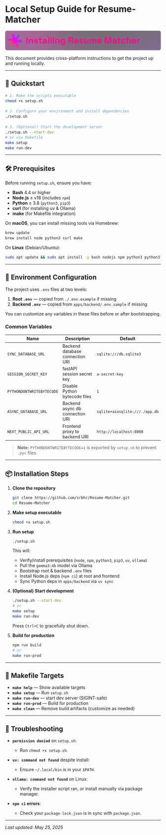# Local Setup Guide for Resume-Matcher

![installing_resume_matcher](assets/how_to_install_resumematcher.png)

This document provides cross-platform instructions to get the project up and running locally.

---

## 🚀 Quickstart

```bash
# 1. Make the scripts executable
chmod +x setup.sh

# 2. Configure your environment and install dependencies
./setup.sh

# 3. (Optional) Start the development server
./setup.sh --start-dev
# or via Makefile
make setup
make run-dev
```

---

## 🛠️ Prerequisites

Before running `setup.sh`, ensure you have:

- **Bash** 4.4 or higher
- **Node.js** ≥ v18 (includes `npm`)
- **Python** ≥ 3.8 (`python3`, `pip3`)
- **curl** (for installing uv & Ollama)
- **make** (for Makefile integration)

On **macOS**, you can install missing tools via Homebrew:

```bash
brew update
brew install node python3 curl make
```

On **Linux** (Debian/Ubuntu):

```bash
sudo apt update && sudo apt install -y bash nodejs npm python3 python3-pip curl make
```

---

## 🔧 Environment Configuration

The project uses `.env` files at two levels:

1. **Root `.env`** — copied from `./.env.example` if missing
2. **Backend `.env`** — copied from `apps/backend/.env.sample` if missing

You can customize any variables in these files before or after bootstrapping.

### Common Variables

| Name                       | Description                       | Default                         |
| -------------------------- | --------------------------------- | ------------------------------- |
| `SYNC_DATABASE_URL`        | Backend database connection URI   | `sqlite:///db.sqlite3`          |
| `SESSION_SECRET_KEY`       | fastAPI session secret key        | `a-secret-key`                  |
| `PYTHONDONTWRITEBYTECODE`  | Disable Python bytecode files     | `1`                             |
| `ASYNC_DATABASE_URL`       | Backend async db connection URI   | `sqlite+aiosqlite:///./app.db`  |
| `NEXT_PUBLIC_API_URL`      | Frontend proxy to backend URI     | `http://localhost:8000`         |

> **Note:** `PYTHONDONTWRITEBYTECODE=1` is exported by `setup.sh` to prevent `.pyc` files.

---

## 📦 Installation Steps

1. **Clone the repository**
   ```bash
   git clone https://github.com/srbhr/Resume-Matcher.git
   cd Resume-Matcher
   ```

2. **Make setup executable**
   ```bash
   chmod +x setup.sh
   ```

3. **Run setup**
   ```bash
   ./setup.sh
   ```
   This will:
   - Verify/install prerequisites (`node`, `npm`, `python3`, `pip3`, `uv`, `ollama`)
   - Pull the `gemma3:4b` model via Ollama
   - Bootstrap root & backend `.env` files
   - Install Node.js deps (`npm ci`) at root and frontend
   - Sync Python deps in `apps/backend` via `uv sync`

4. **(Optional) Start development**
   ```bash
   ./setup.sh --start-dev
   # or
   make setup
   make run-dev
   ```
   Press `Ctrl+C` to gracefully shut down.

5. **Build for production**
   ```bash
   npm run build
   # or
   make run-prod
   ```

---

## 🔨 Makefile Targets

- **`make help`** — Show available targets
- **`make setup`** — Run `setup.sh`
- **`make run-dev`** — start dev server (SIGINT-safe)
- **`make run-prod`** — Build for production
- **`make clean`** — Remove build artifacts (customize as needed)

---

## 🐞 Troubleshooting

- **`permission denied`** on `setup.sh`:
  - Run `chmod +x setup.sh`.

- **`uv: command not found`** despite install:
  - Ensure `~/.local/bin` is in your `$PATH`.

- **`ollama: command not found`** on Linux:
  - Verify the installer script ran, or install manually via package manager.

- **`npm ci` errors**:
  - Check your `package-lock.json` is in sync with `package.json`.

---

_Last updated: May 25, 2025_
